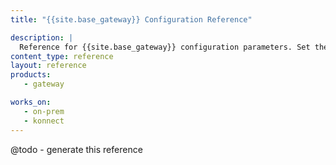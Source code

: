 ```yaml
---
title: "{{site.base_gateway}} Configuration Reference"

description: |
  Reference for {{site.base_gateway}} configuration parameters. Set these parameters in kong.conf.
content_type: reference
layout: reference
products:
   - gateway

works_on:
   - on-prem
   - konnect
---
```


@todo - generate this reference
